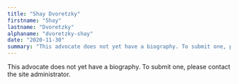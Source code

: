 ```yaml
---
title: "Shay Dvoretzky"
firstname: "Shay"
lastname: "Dvoretzky"
alphaname: "dvoretzky-shay"
date: "2020-11-30"
summary: "This advocate does not yet have a biography. To submit one, please contact the site administrator."
---
```

This advocate does not yet have a biography. To submit one, please contact the site administrator.

